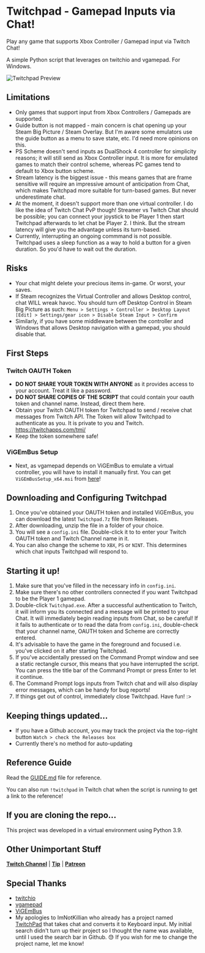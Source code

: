 # Twitchpad - Gamepad Inputs via Chat!

Play any game that supports Xbox Controller / Gamepad input via Twitch Chat!

A simple Python script that leverages on twitchio and vgamepad. For Windows.

![Twitchpad Preview](https://i.imgur.com/Yiatlum.png "Twitchpad Preview")

## Limitations
* Only games that support input from Xbox Controllers / Gamepads are supported.
* Guide button is not mapped - main concern is chat opening up your Steam Big Picture / Steam Overlay. But I'm aware some emulators use the guide button as a menu to save state, etc. I'd need more opinions on this.
* PS Scheme doesn't send inputs as DualShock 4 controller for simplicity reasons; it will still send as Xbox Controller input. It is more for emulated games to match their control scheme, whereas PC games tend to default to Xbox button scheme.
* Stream latency is the biggest issue - this means games that are frame sensitive will require an impressive amount of anticipation from Chat, which makes Twitchpad more suitable for turn-based games. But never underestimate chat.
* At the moment, it doesn't support more than one virtual controller. I do like the idea of Twitch Chat PvP though! Streamer vs Twitch Chat should be possible; you can connect your joystick to be Player 1 then start Twitchpad afterwards to let chat be Player 2. I think. But the stream latency will give you the advantage unless its turn-based.
* Currently, interrupting an ongoing commmand is not possible. Twitchpad uses a sleep function as a way to hold a button for a given duration. So you'd have to wait out the duration.

## Risks
* Your chat might delete your precious items in-game. Or worst, your saves.
* If Steam recognizes the Virtual Controller and allows Desktop control, chat WILL wreak havoc. You should turn off Desktop Control in Steam Big Picture as such:
`Menu > Settings > Controller > Desktop Layout [Edit] > Settings/gear icon > Disable Steam Input > Confirm `
* Similarly, if you have some middleware between the controller and Windows that allows Desktop navigation with a gamepad, you should disable that.

## First Steps

### Twitch OAUTH Token
* __DO NOT SHARE YOUR TOKEN WITH ANYONE__ as it provides access to your account. Treat it like a password.
* __DO NOT SHARE COPIES OF THE SCRIPT__ that could contain your oauth token and channel name. Instead, direct them here.
* Obtain your Twitch OAUTH token for Twitchpad to send / receive chat messages from Twitch API. The Token will allow Twitchpad to authenticate as you. It is private to you and Twitch. https://twitchapps.com/tmi/
* Keep the token somewhere safe!

### ViGEmBus Setup
* Next, as vgamepad depends on ViGEmBus to emulate a virtual controller, you will have to install it manually first. You can get `ViGEmBusSetup_x64.msi` from [here](https://github.com/nefarius/ViGEmBus/releases/download/setup-v1.17.333/ViGEmBusSetup_x64.msi)!

## Downloading and Configuring Twitchpad

1. Once you've obtained your OAUTH token and installed ViGEmBus, you can download the latest `Twitchpad.7z` file from Releases.
2. After downloading, unzip the file in a folder of your choice.
3. You will see a  `config.ini` file. Double-click it to to enter your Twitch OAUTH token and Twitch Channel name in it.
4. You can also change the scheme to `XBX`, `PS` or `NINT`. This determines which chat inputs Twitchpad will respond to.

## Starting it up!

1. Make sure that you've filled in the necessary info in `config.ini`.
2. Make sure there's no other controllers connected if you want Twitchpad to be the Player 1 gamepad.
3. Double-click `Twitchpad.exe`. After a successful authentication to Twitch, it will inform you its connected and a message will be printed to your Chat. It will immediately begin reading inputs from Chat, so be careful! If it fails to authenticate or to read the data from `config.ini`, double-check that your channel name, OAUTH token and Scheme are correctly entered.
4. It's advisable to have the game in the foreground and focused i.e. you've clicked on it after starting Twitchpad.
5. If you've accidentally pressed on the Command Prompt window and see a static rectangle cursor, this means that you have interrupted the script. You can press the title bar of the Command Prompt or press Enter to let it continue.
6. The Command Prompt logs inputs from Twitch chat and will also display error messages, which can be handy for bug reports!
7. If things get out of control, immediately close Twitchpad. Have fun! :>

## Keeping things updated...

* If you have a Github account, you may track the project via the top-right button `Watch > check the Releases box`
* Currently there's no method for auto-updating

## Reference Guide
Read the [GUIDE.md](https://github.com/mkaysg/twitchpad/blob/main/GUIDE.md) file for reference.

You can also run `!twitchpad` in Twitch chat when the script is running to get a link to the reference!

## If you are cloning the repo...

This project was developed in a virtual environment using Python 3.9.

## Other Unimportant Stuff
[__Twitch Channel__](https://www.twitch.tv/mkay_sg) | [__Tip__](https://paypal.me/mkaysg) | [__Patreon__](https://www.patreon.com/mkay_sg)

## Special Thanks
* [twitchio](https://github.com/PythonistaGuild/TwitchIO)
* [vgamepad](https://github.com/yannbouteiller/vgamepad)
* [ViGEmBus](https://github.com/nefarius/ViGEmBus)
* My apologies to ImNotKillian who already has a project named [TwitchPad](https://github.com/ImNotKilian/Twitchpad) that takes chat and converts it to Keyboard input. My initial search didn't turn up their project so I thought the name was available, until I used the search bar in Github. 😓 If you wish for me to change the project name, let me know!
